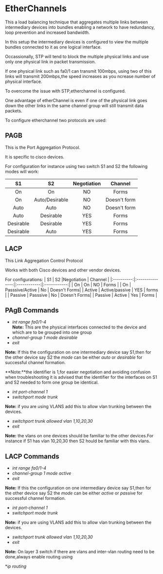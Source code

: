 # EtherChannels

This a load balancing technique that aggregates multiple links between intermediary devices into bundles enabling a network to have redundancy, loop prevention and increased bandwidth.

In this setup the intermediary devices is configured to view the multiple bundles connected to it as one logical interface.

Occassionally, STP will tend to block the multiple physical links and use only one physical link in packet transmission.

If one physical link such as fa0/1 can transmit 100mbps, using two of this links will transmit 200mbps,the speed increases as you ncrease number of physical interface.

To overcome the issue with STP,etherchannel is configured.

One advantage of etherChannel is even if one of the physical link goes down the other links in the same channel group will still transmit data packets.

To configure etherchannel two protocols are used:

## PAGB

This is the Port Aggregation Protocol.

It is specific to cisco devices.

For configuration for instance using two switch S1 and S2 the following modes will work:
 

|  S1        |    S2           |Negotiation   | Channel      |
|:----------:|:---------------:|:------------:|:------------:|
|  On        |    On           |  NO          | Forms        |
|  On        | Auto/Desirable  |  NO          | Doesn't form |
|  Auto      |    Auto         |  NO          | Doesn't form |
|  Auto      |   Desirable     |   YES        | Forms        |
|  Desirable |  Desirable      |   YES        | Forms        | 
| Desirable  |   Auto          |   YES        | Forms        |

## LACP

This Link Aggregation Control Protocol

Works with both Cisco devices and other vendor devices.

For configurations:
|  S1        |    S2           |Negotiation   | Channel      |
|:----------:|:---------------:|:------------:|:------------:|
|  On        |    On           |  NO          | Forms        |
|  On        | Passsive/Active |   No         | Doesn't Forms|
|  Active    | Active/passive  |  YES         | forms        |
|  Passive   |   Passsive      |   No         | Doesn't Forms|
|  Passive   |   Active        |   Yes        |  Forms       |

## PAgB Commands

* _int range fa0/1-4_    
**Note:** This are the physical interfaces connected to the device and which are to be grouped into one group
* _channel-group 1 mode desirable_
* _exit_

**Note:** If this the configuration on one intermediary device say S1,then for the other device say S2 the _mode_ can be either _auto_ or _desirable_ for successful channel formation.

**Note:**the identifier is 1,for easier negotiation and avoiding confusion when troubleshooting it is advised that the identifier for the interfaces on S1 and S2 needed to form one group be identical.

* _int port-channel 1_
* _switchport mode trunk_

**Note:** if you are using VLANS add  this to allow vlan trunking between the devices.

* _switchport trunk allowed vlan 1,10,20,30_
* _exit_

**Note:** the vlans on one devices should be familiar to the other devices.For instance if S1 has vlan 10,20,30 then S2 hould be familiar with this vlans.

## LACP Commands

* _int range fa0/1-4_    
* _channel-group 1 mode active_
* _exit_

**Note:** If this the configuration on one intermediary device say S1,then for the other device say S2 the _mode_ can be either _active_ or _passive_ for successful channel formation.

* _int port-channel 1_
* _switchport mode trunk_

**Note:** if you are using VLANS add  this to allow vlan trunking between the devices.

* _switchport trunk allowed vlan 1,10,20,30_
* _exit_

**Note:** On layer 3 switch if there are vlans and inter-vlan routing need to be done,always enable routing using 

*_ip routing_
